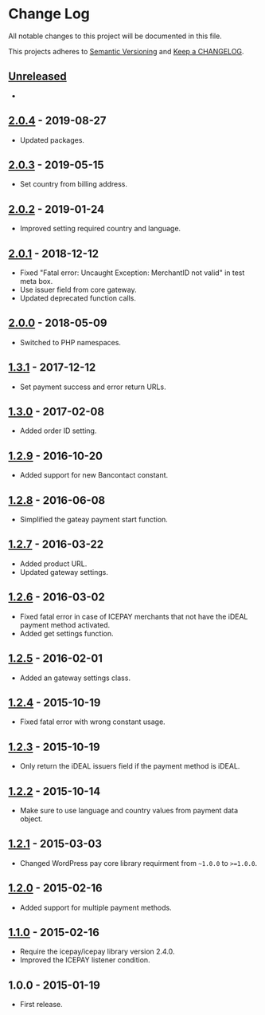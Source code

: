 # Change Log

All notable changes to this project will be documented in this file.

This projects adheres to [Semantic Versioning](http://semver.org/) and [Keep a CHANGELOG](http://keepachangelog.com/).

## [Unreleased][unreleased]
-

## [2.0.4] - 2019-08-27
- Updated packages.

## [2.0.3] - 2019-05-15
- Set country from billing address.

## [2.0.2] - 2019-01-24
- Improved setting required country and language.

## [2.0.1] - 2018-12-12
- Fixed "Fatal error: Uncaught Exception: MerchantID not valid" in test meta box.
- Use issuer field from core gateway.
- Updated deprecated function calls.

## [2.0.0] - 2018-05-09
- Switched to PHP namespaces.

## [1.3.1] - 2017-12-12
- Set payment success and error return URLs.

## [1.3.0] - 2017-02-08
- Added order ID setting.

## [1.2.9] - 2016-10-20
- Added support for new Bancontact constant.

## [1.2.8] - 2016-06-08
- Simplified the gateay payment start function.

## [1.2.7] - 2016-03-22
- Added product URL.
- Updated gateway settings.

## [1.2.6] - 2016-03-02
- Fixed fatal error in case of ICEPAY merchants that not have the iDEAL payment method activated.
- Added get settings function.

## [1.2.5] - 2016-02-01
- Added an gateway settings class.

## [1.2.4] - 2015-10-19
- Fixed fatal error with wrong constant usage.

## [1.2.3] - 2015-10-19
- Only return the iDEAL issuers field if the payment method is iDEAL.

## [1.2.2] - 2015-10-14
- Make sure to use language and country values from payment data object.

## [1.2.1] - 2015-03-03
- Changed WordPress pay core library requirment from `~1.0.0` to `>=1.0.0`.

## [1.2.0] - 2015-02-16
- Added support for multiple payment methods.

## [1.1.0] - 2015-02-16
- Require the icepay/icepay library version 2.4.0.
- Improved the ICEPAY listener condition.

## 1.0.0 - 2015-01-19
- First release.

[unreleased]: https://github.com/wp-pay-gateways/icepay/compare/2.0.4...HEAD
[2.0.4]: https://github.com/wp-pay-gateways/icepay/compare/2.0.3...2.0.4
[2.0.3]: https://github.com/wp-pay-gateways/icepay/compare/2.0.2...2.0.3
[2.0.2]: https://github.com/wp-pay-gateways/icepay/compare/2.0.1...2.0.2
[2.0.1]: https://github.com/wp-pay-gateways/icepay/compare/2.0.0...2.0.1
[2.0.0]: https://github.com/wp-pay-gateways/icepay/compare/1.3.1...2.0.0
[1.3.1]: https://github.com/wp-pay-gateways/icepay/compare/1.3.0...1.3.1
[1.3.0]: https://github.com/wp-pay-gateways/icepay/compare/1.2.9...1.3.0
[1.2.9]: https://github.com/wp-pay-gateways/icepay/compare/1.2.8...1.2.9
[1.2.8]: https://github.com/wp-pay-gateways/icepay/compare/1.2.7...1.2.8
[1.2.7]: https://github.com/wp-pay-gateways/icepay/compare/1.2.6...1.2.7
[1.2.6]: https://github.com/wp-pay-gateways/icepay/compare/1.2.5...1.2.6
[1.2.5]: https://github.com/wp-pay-gateways/icepay/compare/1.2.4...1.2.5
[1.2.4]: https://github.com/wp-pay-gateways/icepay/compare/1.2.3...1.2.4
[1.2.3]: https://github.com/wp-pay-gateways/icepay/compare/1.2.2...1.2.3
[1.2.2]: https://github.com/wp-pay-gateways/icepay/compare/1.2.1...1.2.2
[1.2.1]: https://github.com/wp-pay-gateways/icepay/compare/1.2.0...1.2.1
[1.2.0]: https://github.com/wp-pay-gateways/icepay/compare/1.1.0...1.2.0
[1.1.0]: https://github.com/wp-pay-gateways/icepay/compare/1.0.0...1.1.0
